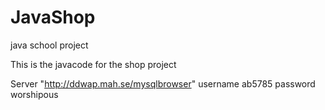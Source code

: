 # JavaShop
java school project

This is the javacode for the shop project


Server "http://ddwap.mah.se/mysqlbrowser"
username ab5785	
password worshipous

